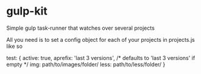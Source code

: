 # gulp-kit

Simple gulp task-runner that watches over several projects

All you need is to set a config object for each of your projects in projects.js like so

test: {
    active: true,
    aprefix: 'last 3 versions', /* defaults to 'last 3 versions' if empty */
    img: path/to/images/folder/
    less: path/to/less/folder/
}
